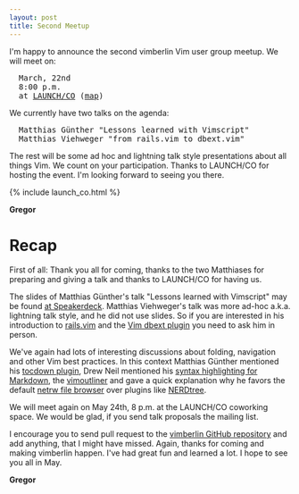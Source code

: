 ```yaml
---
layout: post
title: Second Meetup
---
```


I'm happy to announce the second vimberlin Vim user group meetup. We will meet on:

<pre>
  March, 22nd
  8:00 p.m.
  at <a href="https://launchco.com/etc/#coworking">LAUNCH/CO</a> (<a href="http://g.co/maps/k62eb">map</a>)
</pre>

We currently have two talks on the agenda:

<pre>
  Matthias Günther "Lessons learned with Vimscript"
  Matthias Viehweger "from rails.vim to dbext.vim"
</pre>

The rest will be some ad hoc and lightning talk style presentations about all things Vim. We count on your participation. Thanks to LAUNCH/CO for hosting the event. I'm looking forward to seeing you there.

{% include launch_co.html %}

**Gregor**


# Recap

First of all: Thank you all for coming, thanks to the two Matthiases for preparing and giving a talk and thanks to LAUNCH/CO for having us.

The slides of Matthias Günther's talk "Lessons learned with Vimscript" may be found [at Speakerdeck](http://speakerdeck.com/u/wikimatze/p/lessons-learned-with-vimscript). Matthias Viehweger's talk was more ad-hoc a.k.a. lightning talk style, and he did not use slides. So if you are interested in his introduction to [rails.vim](https://github.com/tpope/vim-rails) and the [Vim dbext plugin](http://www.vim.org/scripts/script.php?script_id=356) you need to ask him in person.

We've again had lots of interesting discussions about folding, navigation and other Vim best practices. In this context Matthias Günther mentioned his [tocdown plugin](https://github.com/matthias-guenther/tocdown "tocdown plugin"), Drew Neil mentioned his [syntax highlighting for Markdown](https://github.com/nelstrom/dotfiles/blob/master/vim/ftplugin/markdown/folding.vim), the [vimoutliner](https://github.com/nelstrom/dotfiles/tree/master/vim/bundle/vimoutliner) and gave a quick explanation why he favors the default [netrw file browser](http://vimcasts.org/e/15) over plugins like [NERDtree](https://github.com/scrooloose/nerdtree).

We will meet again on May 24th, 8 p.m. at the LAUNCH/CO coworking space. We would be glad, if you send talk proposals the mailing list.

I encourage you to send pull request to the [vimberlin GitHub repository](https://github.com/vimberlin/vimberlin.de) and add anything, that I might have missed.
Again, thanks for coming and making vimberlin happen. I've had great fun and learned a lot. I hope to see you all in May.

**Gregor**





